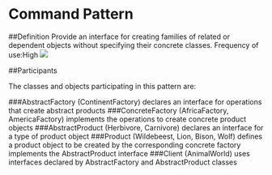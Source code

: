 # Command Pattern
##Definition
	Provide an interface for creating families of related or dependent objects without specifying their concrete classes.
	Frequency of use:High
![](https://github.com/QianMo/Unity-Design-Pattern/blob/master/UML_Picture/abstract.gif)


##Participants

The classes and objects participating in this pattern are:

###AbstractFactory  (ContinentFactory)
declares an interface for operations that create abstract products
###ConcreteFactory   (AfricaFactory, AmericaFactory)
implements the operations to create concrete product objects
###AbstractProduct   (Herbivore, Carnivore)
declares an interface for a type of product object
###Product  (Wildebeest, Lion, Bison, Wolf)
defines a product object to be created by the corresponding concrete factory
implements the AbstractProduct interface
###Client  (AnimalWorld)
uses interfaces declared by AbstractFactory and AbstractProduct classes



